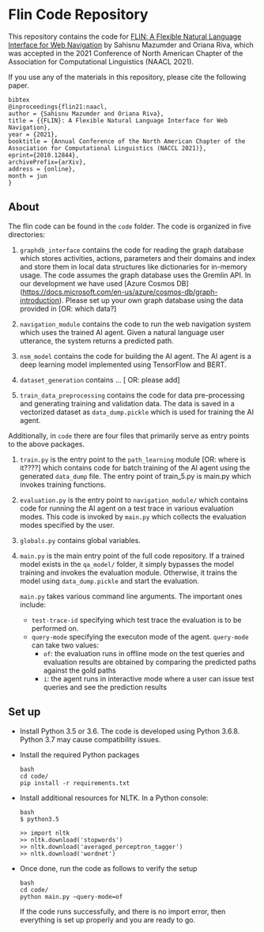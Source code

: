 # Flin Code Repository

This repository contains the code for [FLIN: A Flexible Natural Language Interface for Web Navigation](https://arxiv.org/abs/2010.12844) by Sahisnu Mazumder and Oriana Riva, which was accepted in the 2021 Conference of North American Chapter of the Association for Computational Linguistics (NAACL 2021).

If you use any of the materials in this repository, please cite the following paper.

```
bibtex
@inproceedings{flin21:naacl,
author = {Sahisnu Mazumder and Oriana Riva},
title = {{FLIN}: A Flexible Natural Language Interface for Web Navigation},
year = {2021},
booktitle = {Annual Conference of the North American Chapter of the Association for Computational Linguistics (NACCL 2021)},
eprint={2010.12844},
archivePrefix={arXiv},
address = {online},
month = jun
}
```

## About

The flin code can be found in the `code` folder. The code is organized in five directories:

1. `graphdb_interface` contains the code for reading the graph database which stores activities, actions, parameters and their domains and index and store them in local data structures like dictionaries for in-memory usage. The code assumes the graph database uses the Gremlin API. In our development we have used [Azure Cosmos DB] (https://docs.microsoft.com/en-us/azure/cosmos-db/graph-introduction). Please set up your own graph database using the data provided in [OR: which data?]

2. `navigation_module` contains the code to run the web navigation system which uses the trained AI agent. Given a natural language user utterance, the system returns a predicted path.

3. `nsm_model` contains the code for building the AI agent. The AI agent is a deep learning model implemented using TensorFlow and BERT. 

4. `dataset_generation` contains ... [ OR: please add]

5. `train_data_preprocessing` contains the code for data pre-processing and generating training and validation data. The data is saved in a vectorized dataset as `data_dump.pickle` which is used for training the AI agent.

Additionally, in `code` there are four files that primarily serve as entry points to the above packages. 

1. `train.py` is the entry point to the `path_learning` module [OR: where is it????] which contains code for batch training of the AI agent using the generated `data_dump` file. The entry point of train_5.py is main.py which invokes training functions.

2. `evaluation.py` is the entry point to `navigation_module/` which contains code for running the AI agent on a test trace in various evaluation modes. This code is invoked by `main.py` which collects the evaluation modes specified by the user.

3.  `globals.py` contains global variables.

4.	`main.py` is the main entry point of the full code repository. If a trained model exists in the `qa_model/` folder, it simply bypasses the model training and invokes the evaluation module. Otherwise, it trains the model using `data_dump.pickle` and start the evaluation.

	`main.py` takes various command line arguments. The important ones include:
	- `test-trace-id` specifying which test trace the evaluation is to be performed on.
	- `query-mode` specifying the executon mode of the agent. `query-mode`  can take two values:
		- `of`: the evaluation runs in offline mode on the test queries and evaluation results are obtained by comparing the predicted paths against the gold paths
		- `i`: the agent runs in interactive mode where a user can issue test queries and see the prediction results


## Set up

- Install Python 3.5 or 3.6. The code is developed using Python 3.6.8. Python 3.7 may cause compatibility issues.
- Install the required Python packages
    ```
	bash
	cd code/
    pip install -r requirements.txt
    ```
- Install additional resources for NLTK. In a Python console:
    ```
	bash
    $ python3.5

    >> import nltk
    >> nltk.download('stopwords')
    >> nltk.download('averaged_perceptron_tagger')
    >> nltk.download('wordnet')
    ```
- Once done, run the code as follows to verify the setup
    ```
	bash
    cd code/
    python main.py –query-mode=of
    ```

    If the code runs successfully, and there is no import error, then everything is set up properly 
    and you are ready to go. 

